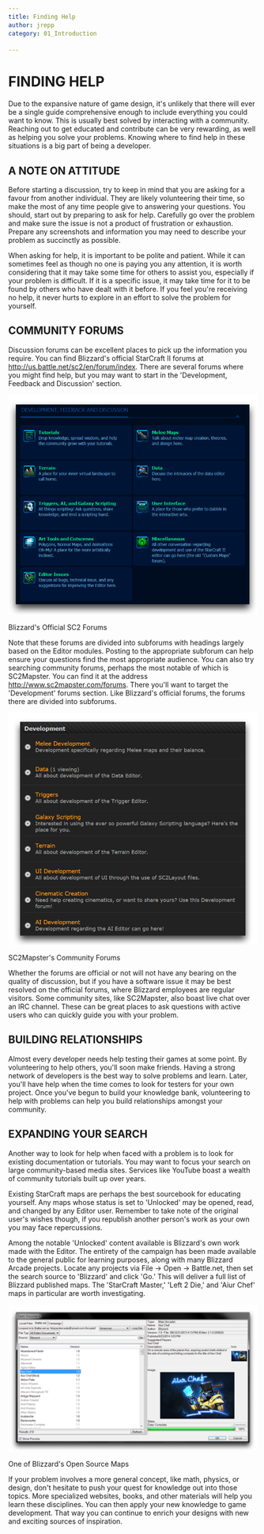 ```yaml
---
title: Finding Help
author: jrepp
category: 01_Introduction

---
```

FINDING HELP
============

Due to the expansive nature of game design, it's unlikely that there
will ever be a single guide comprehensive enough to include everything
you could want to know. This is usually best solved by interacting with
a community. Reaching out to get educated and contribute can be very
rewarding, as well as helping you solve your problems. Knowing where to
find help in these situations is a big part of being a developer.

A NOTE ON ATTITUDE
------------------

Before starting a discussion, try to keep in mind that you are asking
for a favour from another individual. They are likely volunteering their
time, so make the most of any time people give to answering your
questions. You should, start out by preparing to ask for help. Carefully
go over the problem and make sure the issue is not a product of
frustration or exhaustion. Prepare any screenshots and information you
may need to describe your problem as succinctly as possible.

When asking for help, it is important to be polite and patient. While it
can sometimes feel as though no one is paying you any attention, it is
worth considering that it may take some time for others to assist you,
especially if your problem is difficult. If it is a specific issue, it
may take time for it to be found by others who have dealt with it
before. If you feel you're receiving no help, it never hurts to explore
in an effort to solve the problem for yourself.

COMMUNITY FORUMS
----------------

Discussion forums can be excellent places to pick up the information you
require. You can find Blizzard's official StarCraft II forums at
<http://us.battle.net/sc2/en/forum/index>. There are several forums
where you might find help, but you may want to start in the
'Development, Feedback and Discussion' section.

![Image](./015_Finding_Help/image1.png)

Blizzard's Official SC2 Forums

Note that these forums are divided into subforums with headings largely
based on the Editor modules. Posting to the appropriate subforum can
help ensure your questions find the most appropriate audience. You can
also try searching community forums, perhaps the most notable of which
is SC2Mapster. You can find it at the address
<http://www.sc2mapster.com/forums>. There you'll want to target the
'Development' forums section. Like Blizzard's official forums, the
forums there are divided into subforums.

![Image](./015_Finding_Help/image2.png)

SC2Mapster's Community Forums

Whether the forums are official or not will not have any bearing on the
quality of discussion, but if you have a software issue it may be best
resolved on the official forums, where Blizzard employees are regular
visitors. Some community sites, like SC2Mapster, also boast live chat
over an IRC channel. These can be great places to ask questions with
active users who can quickly guide you with your problem.

BUILDING RELATIONSHIPS
----------------------

Almost every developer needs help testing their games at some point. By
volunteering to help others, you'll soon make friends. Having a strong
network of developers is the best way to solve problems and learn.
Later, you'll have help when the time comes to look for testers for your
own project. Once you've begun to build your knowledge bank,
volunteering to help with problems can help you build relationships
amongst your community.

EXPANDING YOUR SEARCH
---------------------

Another way to look for help when faced with a problem is to look for
existing documentation or tutorials. You may want to focus your search
on large community-based media sites. Services like YouTube boast a
wealth of community tutorials built up over years.

Existing StarCraft maps are perhaps the best sourcebook for educating
yourself. Any maps whose status is set to 'Unlocked' may be opened,
read, and changed by any Editor user. Remember to take note of the
original user's wishes though, if you republish another person's work as
your own you may face repercussions.

Among the notable 'Unlocked' content available is Blizzard's own work
made with the Editor. The entirety of the campaign has been made
available to the general public for learning purposes, along with many
Blizzard Arcade projects. Locate any projects via File -\> Open -\>
Battle.net, then set the search source to 'Blizzard' and click 'Go.'
This will deliver a full list of Blizzard published maps. The 'StarCraft
Master,' 'Left 2 Die,' and 'Aiur Chef' maps in particular are worth
investigating.

![Image](./015_Finding_Help/image3.png)

One of Blizzard's Open Source Maps

If your problem involves a more general concept, like math, physics, or
design, don't hesitate to push your quest for knowledge out into those
topics. More specialized websites, books, and other materials will help
you learn these disciplines. You can then apply your new knowledge to
game development. That way you can continue to enrich your designs with
new and exciting sources of inspiration.
